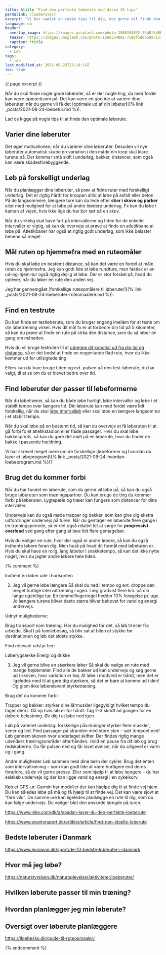 ```yaml
---
title: &title "Find den perfekte løberute med disse 10 tips"
permalink: /loeberuter/
excerpt: "Vi har samlet en række tips til dig, der gerne vil finde den ideelle løberute og planlægge, hvor du skal løbe hen på dine ture."
language: da
header:
  overlay_image: https://images.unsplash.com/photo-1560354892-75d8f5d0b5e9?ixid=MnwxMjA3fDB8MHxwaG90by1wYWdlfHx8fGVufDB8fHx8&ixlib=rb-1.2.1&auto=format&fit=crop&h=630&w=1200&q=10
  teaser: https://images.unsplash.com/photo-1560354892-75d8f5d0b5e9?ixid=MnwxMjA3fDB8MHxwaG90by1wYWdlfHx8fGVufDB8fHx8&ixlib=rb-1.2.1&auto=format&fit=crop&h=300&w=400&q=10
  caption: *title
category:
  - Løb
tags:
  - løb
last_modified_at: 2021-08-22T23:14:14Z
toc: true
---
```


{{ page.excerpt }}

Når du skal finde nogle gode løberuter, så er der nogle ting, du med fordel kan være opmærksom på. Det kan være en god ide at variere dine løberuter, når du gerne vil få det [optimale ud af din løbetur]({% link _posts/2021-08-24-loebetur.md %}).

Lad os kigge på nogle tips til at finde den optimale løberute.

## Varier dine løberuter

Det øger motivationen, når du varierer dine løberuter. Desuden vil nye løberuter automatisk skabe en variation i den måde din krop skal klare turene på. Der kommer små skift i underlag, bakker, distancer, som også kan være skadesforebyggende.

## Løb på forskelligt underlag

Når du planlægger dine løberuter, så prøv at fidne ruter med forskelligt underlag. Det er rigtig hårdt for kroppen altid at løbe på asfalt eller beton. På de langsommere, længere ture kan du lede efter **stier i skove og parker** eller med mulighed for at løbe på andre blødere underlag. Fx kan du løbe i kanten af vejen, hvis ikke lige du har bor tæt på en skov.

Når du virkelig skal have fart på intervallerne og tiden for de enkelte intervaller er vigtig, så kan du overveje at prøve at finde en atletikbane at løbe på. Atletikbaner har også et rigtig godt underlag, som ikke belaster benene så meget.

## Mål ruten op hjemmefra med en ruteomåler

Hvis du skal løbe en bestemt distance, så kan det være en fordel at måle ruten op hjemmefra. Jeg kan godt lide at løbe rundture, men faktisk er en ud-og-hjem-tur også rigtig dejlig at løbe. Der er stor forskel på, hvad du oplever, når du løber en rute den anden vej.

Jeg har gennemgået [forskellige ruteopmålere til løberuter]({% link _posts/2021-08-24-loeberuter-ruteomaalere.md %}).

## Find en testrute

Du kan finde en testløberute, som du bruger engang imellem for at teste om din løbetræning virker. Hvis dit mål fx er at forbedre din tid på 5 kilometer, så kan du prøve at finde en rute på cirka den distance, som du så løber en gang om måneden.

Hvis du vil bruge testruten til at [udregne dit kondital ud fra din tid og distance](/kondital-loeb-distance-tid/), så er det bedst at finde en nogenlunde flad rute, hvor du ikke kommer ud for utilsigtede ting.

Ellers kan du bare bruge tiden og evt. pulsen på den test-løberute, du har valgt, til at se om du er blevet bedre over tid.

## Find løberuter der passer til løbeformerne

Når du løbetræner, så kan du både løbe hurtigt, løbe intervaller og løbe i et stabilt tempo over længere tid. Din løberute kan med fordel være lidt forskellig, når du skal [løbe intervalløb](/intervallob-intervaltraening/) eller skal løbe en længere langsom tur i et stabilt tempo.

Når du skal løbe på en bestemt tid, så kan du overveje at få løberuten til at gå forbi fx et atletikstadion eller flade passager. Hvis du skal løbe bakkesprints, så kan du gøre det midt på en løberute, hvor du finder en bakke i passende hældning.

Vi har skrevet meget mere om de forskellige [løbeformer og hvordan du laver et løbeprogram]({% link _posts/2021-08-24-hvordan-loebeprogram.md %})?

## Brug det du kommer forbi

Når du har fundet en løberute, som du gerne vil løbe på, så kan du også bruge løberuten som træningspartner. Du kan bruge de ting du kommer forbi på løberuten. Lygtepæle og træer kan fungere som distancer for dine intervaller.

Undervejs kan du også møde trapper og bakker, som kan give dig ekstra udfordringer undervejs på turen. Når du gentager en løberute flere gange i en træningsperiode, så er det også relativt let at sørge for **progressivt overload** ved gang efter gang at lave lidt flere gentagelser.

Hvis du vælger en rute, hvor der også er andre løbere, så kan du også indhente løbere foran dig. Men husk på hvad dit formål med løbeturen er. Hvis du skal have en rolig, lang løbetur i snakketempo, så kan det ikke nytte noget, hvis du jagter andre løbere hele tiden.

{% comment %}

Indhent en løber ude i horisonten

2. Jeg vil gerne løbe længere
Så skal du ned i tempo og evt. droppe den meget hurtige intervaltræning i ugen. Læg gradvist flere km. på din lange ugentlige tur. En tommelfingerregel hedder 10% forøgelse pr. uge. Jo længere turene bliver desto større bliver behovet for vand og energi undervejs.

Udnyt mulighederne:

Brug transport som træning. Har du mulighed for det, så løb til eller fra arbejde. Skal I på familebesøg, så bliv sat af bilen et stykke før destinationen og løb det sidste stykke.  

 

Find relevant udstyr her:

Løberygsække
Energi og drikke

 

3. Jeg vil gerne blive en stærkere løber
Så skal du vælge en rute med mange højdemeter. Find alle de bakker ud kan undervejs og søg gerne ud i skoven, hvor variation er høj. At løbe i modvind er hårdt, men det er ligeledes med til at gøre dig stærkere, så det er bare at komme ud i den! Og glem ikke løberelevant styrketræning.

 

Brug det du kommer forbi:

Trapper og bakker: styrker dine lårmuskler ligegyldigt hvilket tempo du tager dem i. Gå op hvis løb er for hårdt. Tag 2-3 skridt ad gangen for en dybere belastning. Øv dig i at løbe ned igen.

Løb på varieret underlag: forskellige påvirkninger styrker flere muskler, sener og led. Find passager på stranden med store sten – sæt tempoet ned! Løb gennem skoven hvor underlaget skifter.
Der findes rigtig mange udendørs træningsområder efterhånden. Hold en pause fra dit løb og brug redskaberne. Du får pulsen ned og får lavet øvelser, når du alligevel er varm og i gang. 

 

Andre muligheder
Løb sammen med dine børn der cykler. Brug det enten som intervaltræning – børn kan godt lide at være hurtigere end deres forældre, så de vil gerne presse. Eller som hjælp til at løbe længere – du har selskab undervejs og der kan ligge vand og energi i en cykelkurv.

 

Køb et GPS-ur: Garmin har modeller der kan hjælpe dig til at finde vej hjem. Du kan således løbe på må og få hjælp til at finde vej. Det kan være sjovt at ”fare vild”. De samme ure kan ligeledes planlægge en rute til dig, som du kan følge undervejs. Du vælger blot den ønskede længde på turen.

https://www.nike.com/dk/a/saadan-laver-du-den-perfekte-loeberute

https://www.eventyrsport.dk/artikler/article/find-den-ideelle-loberute

## Bedste løberuter i Danmark

https://www.euroman.dk/sport/de-10-bedste-loberuter-i-danmark


## Hvor må jeg løbe?

https://naturstyrelsen.dk/naturoplevelser/aktiviteter/loeberuter/


## Hvilken løberute passer til min træning?

## Hvordan planlægger jeg min løberute?


## Oversigt over løberute planlæggere

https://iloebesko.dk/guide-til-ruteopmaaler/

{% endcomment %}
